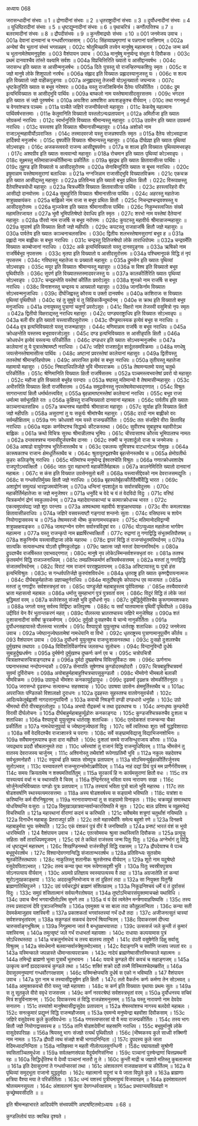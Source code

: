अध्यायः 068

जरासन्धादीनां संभवः ॥ 1 ॥ द्रोणादीनां संभवः ॥ 2 ॥ धृतराष्ट्रादीनां संभवः ॥ 3 ॥ दुर्योधनादीनां संभवः ॥ 4 ॥ युधिष्ठिरादीनां संभवः ॥ 5 ॥ धृष्टद्युम्नादीनां संभवः ॥ 6 ॥ पृथाचरित्रं । कर्णोत्पत्तिश्च ॥ 7 ॥ बलरामादीनां संभवः ॥ 8 ॥ द्रौपदीसंभवः ॥ 9 ॥ कुन्तीमाद्र्योः संभवः ॥ 10 ॥
001	जनमेजय उवाच ।
001a	देवानां दानवानां च गन्धर्वोरगरक्षसाम् ।
001c	सिंहव्याघ्रमृगाणां च पन्नगानां पतत्त्रिणाम् ॥
002a	अन्येषां चैव भूतानां संभवं भगवन्नहम् ।
002c	श्रोतुमिच्छामि तत्त्वेन मानुषेषु महात्मनाम् ।
002e	जन्म कर्म च भूतानामेतेषामनुपूर्वशः ॥
003	वैशंपायन उवाच ।
003a	मानुषेषु मनुष्येन्द्र संभूता ये दिवौकसः ।
003c	प्रथमं दानवाश्चैव तांस्ते वक्ष्यामि सर्वशः ॥
004a	विप्रचित्तिरिति ख्यातो य आसीद्दानवर्षभः ।
004c	जरासन्ध इति ख्यातः स आसीन्मनुजर्षभः ॥
005a	दितेः पुत्रस्तु यो राजन्हिरण्यकशिपुः स्मृतः ।
005c	स जज्ञे मानुषे लोके शिशुपालो नरर्षभः ॥
006a	संह्लाद इति विख्यातः प्रह्लादस्यानुजस्तु यः ।
006c	स शल्य इति विख्यातो जज्ञे वाहीकपुङ्गवः ॥
007a	अनुह्लादस्तु तेजस्वी योऽभूत्ख्यातो जघन्यजः ।
007c	धृष्टकेतुरिति ख्यातः स बभूव नरेश्वरः ॥
008a	यस्तु राजञ्शिबिर्नाम दैतेयः परिकीर्तितः ।
008c	द्रुम इत्यभिविख्यातः स आसीद्भुवि पार्थिवः ॥
009a	बाष्कलो नाम यस्तेषामासीदसुरसत्तमः ।
009c	भगदत्त इति ख्यातः सं जज्ञे पुरुषर्षभः ॥
010a	अयःशिरा अश्वशिरा अयःशङ्कुश्च वीर्यवान् ।
010c	तथा गगनमूर्धा च वेगवांश्चात्र पञ्चमः ॥
011a	पञ्चैते जज्ञिरे राजन्वीर्यवन्तो महासुराः ।
011c	केकयेषु महात्मानः पार्थिवर्षभसत्तमाः ।
011e	केतुमानिति विख्यातो यस्ततोऽन्यःप्रतापवान् ॥
012a	अमितौजा इति ख्यातः सोग्रकर्मा नराधिपः ।
012c	स्वर्भानुरिति विख्यातः श्रीमान्यस्तु महासुरः ॥
013a	उग्रसेन इति ख्यात उग्रकर्मा नराधिपः ।
013c	यस्त्वश्व इति विख्यातः श्रीमानासीन्महासुरः ॥
014a	अशोको नाम राजाऽभून्महावीर्योऽपराजितः ।
014c	तस्मादवरजो यस्तु राजन्नश्वपतिः स्मृतः ॥
015a	दैतेयः सोऽभवद्राजा हार्दिक्यो मनुजर्षभः ।
015c	वृषपर्वेति विख्यातः श्रीमान्यस्तु महासुरः ॥
016a	दीर्घप्रज्ञ इति ख्यातः पृथिव्यां सोऽभवन्नृपः ।
016c	अजकस्त्ववरो राजन्य आसीद्वृषपर्वणः ॥
017a	स शाल्व इति विख्यातः पृथिव्यामभवन्नृपः ।
017c	अश्वग्रीव इति ख्यातः सत्ववान्यो महासुरः ॥
018a	रोचमान इति ख्यातः पृथिव्यां कोऽभवन्नृपः ।
018c	सूक्ष्मस्तु मतिमान्राजन्कीर्तिमान्यः प्रकीर्तितः ॥
019a	बृहद्रथ इति ख्यातः क्षितावासीत्स पार्थिवः ।
019c	तुहुण्ड इति विख्यातो य आसीदसुरोत्तमः ॥
020a	सेनाबिन्दुरिति ख्यातः स बूभव नराधिपः ।
020c	इषुमान्नाम यस्तेषामसुराणां बलाधिकः ॥
021a	नग्नजिन्नाम राजासीद्भुवि विख्यातविक्रमः ।
021c	एकचक्र इति ख्यात आसीद्यस्तु महासुरः ॥
022a	प्रतिविन्घ्य इति ख्यातो बभूव प्रथितः क्षितौ ।
022c	विरूपाक्षस्तु दैतेयश्चित्रयोधी महासुरः ॥
023a	चित्रधर्मेति विख्यातः क्षितावासीत्स पार्थिवः ।
023c	हरस्त्वरिहरो वीर आसीद्यो दानवोत्तमः ॥
024a	सुबाहुरिति विख्यातः श्रीमानासीत्स पार्थिवः ।
024c	अहरस्तु महातेजाः शत्रुपक्षक्षयंकरः ॥
025a	बाह्लिको नाम राजा स बभूव प्रथितः क्षितौ ।
025c	निचन्द्रश्चन्द्रवक्त्रस्तु य आसीदसुरोत्तमः ॥
026a	मुञ्जकेश इति ख्यातः श्रीमानासीत्स पार्थिवः ।
026c	निकुम्भस्त्वजितः संख्ये महामतिरजायत ॥
027a	भूमौ भूमिपतिश्रेष्ठो देवाधिप इति स्मृतः ।
027c	शरभो नाम यस्तेषां दैतेयानां महासुरः ॥
028a	पौरवो नाम राजर्षिः स बभूव नरोत्तमः ।
028c	कुपटस्तु महावीर्यः श्रीमान्राजन्महासुरः ॥
029a	सुपार्श्व इति विख्यातः क्षितौ जज्ञे महीपतिः ।
029c	कपटस्तु राजन्राजर्षिः क्षितौ जज्ञे महासुरः ॥
030a	पार्वतेय इति ख्यातः काञ्चनाचलसन्निभः ।
030c	द्वितीयः शलभस्तेषामसुराणां बभूव ह ॥
031a	प्रह्लादो नाम बाह्लीकः स बभूव नराधिपः ।
031c	चन्द्रस्तु दितिजश्रेष्ठो लोके ताराधिपोपमः ॥
032a	चन्द्रवर्मेति विख्यातः काम्बोजानां नराधिपः ।
032c	अर्क इत्यभिविख्यातो यस्तु दानवपुङ्गवः ॥
033a	ऋषिको नाम राजर्षिर्बभूव नृपसत्तमः ।
033c	मृतपा इति विख्यातो य आसीदसुरोत्तमः ॥
034a	पश्चिमानूपकं विद्धि तं नृपं नृपसत्तम ।
034c	गविष्ठस्तु महातेजा यः प्रख्यातो महासुरः ॥
035a	द्रुमसेन इति ख्यातः पृथिव्यां सोऽभवन्नृपः ।
035c	मयूर इति विख्यातः श्रीमान्यस्तु महासुरः ॥
036a	स विश्व इति विख्यातो बभूव पृथिवीपतिः ।
036c	सुपर्ण इति विख्यातस्तस्मादवरजस्तु यः ॥
037a	कालकीर्तिरिति ख्यातः पृथिव्यां सोऽभवन्नृपः ।
037c	चन्द्रहन्तेति यस्तेषां कीर्तितः प्रवरोऽसुरः ॥
038a	शुनको नाम राजर्षिः स बभूव नराधिपः ।
038c	विनाशनस्तु चन्द्रस्य य आख्यातो महासुरः ॥
039a	जानकिर्नाम विख्यातः सोऽभवन्मनुजाधिपः ।
039c	दीर्घजिह्वस्तु कौरव्य य उक्तो दानवर्षभः ॥
040a	काशिराजः स विख्यातः पृथिव्यां पृथिवीपते ।
040c	रहं तु सुषुवे यं तु सिंहिकार्केन्दुमर्दनम् ।
040e	स क्राथ इति विख्यातो बभूव मनुजाधिपः ॥
041a	दनायुषस्तु पुत्राणां चतुर्णां प्रवरोऽसुरः ।
041c	विक्षरो नाम तेजस्वी वसुमित्रो नृपः स्मृतः ॥
042a	द्वितीयो विक्षराद्यस्तु नराधिप महासुरः ।
042c	पाण्ड्यराष्ट्राधिप इति विख्यातः सोऽभवन्नृपः ॥
043a	बली वीर इति ख्यातो यस्त्वासीदसुरोत्तमः ।
043c	पौण्ड्रमात्स्यक इत्येवं बभूव स नराधिपः ॥
044a	वृत्र इत्यभिविख्यातो यस्तु राजन्महासुरः ।
044c	मणिमान्नाम राजर्षिः स बभूव नराधिपः ॥
045a	क्रोधहन्तेति यस्तस्य बभूवावरजोऽसुरः ।
045c	दण्ड इत्यभिविख्यातः स आसीन्नृपतिः क्षितौ ॥
046a	क्रोधवर्धन इत्येवं यस्त्वन्यः परिकीर्तितः ।
046c	दण्डधार इति ख्यातः सोऽभवन्मनुजर्षभः ॥
047a	कालेयानां तु ये पुत्रास्तेषामष्टौ नराधिपाः ।
047c	जज्ञिरे राजशार्दूल शार्दूलसमविक्रमाः ॥
048a	मगधेषु जयत्सेनस्तेषामासीत्स पार्थिवः ।
048c	अष्टानां प्रवरस्तेषां कालेयानां महासुरः ॥
049a	द्वितीयस्तु ततस्तेषां श्रीमान्हरिहयोपमः ।
049c	अपराजित इत्येवं स बभूव नराधिपः ॥
050a	तृतीयस्तु महातेजा महामायो महासुरः ।
050c	निषादाधिपतिर्जज्ञे भुवि भीमपराक्रमः ॥
051a	तेषामन्यतमो यस्तु चतुर्थः परिकीर्तितः ।
051c	श्रेणिमानिति विख्यातः क्षितौ राजर्षिसत्तमः ॥
052a	पञ्चमस्त्वभवत्तेषां प्रवरो यो महासुरः ।
052c	महौजा इति विख्यातो बभूवेह परन्दपः ॥
053a	षष्ठस्तु मतिमान्यो वै तेषामासीन्महासुरः ।
053c	अभीरुरिति विख्यातः क्षितौ राजर्षिसत्तमः ॥
054a	समुद्रसेनस्तु नृपस्तेषामेवाभवद्गणात् ।
054c	विश्रुतः सागरान्तायां क्षितौ धर्मार्थतत्त्ववित् ॥
055a	बृहन्नामाष्टमस्तेषां कालेयानां नराधिप ।
055c	बभूव राजा धर्मात्मा सर्वभूतहिते रतः ॥
056a	कुक्षिस्तु राजन्विख्यातो दानवानां महाबलः ।
056c	पार्वतीय इति ख्यातः काञ्चनाचलसन्निभः ॥
057a	क्रथनश्च महावीर्यः श्रीमान्राजा महासुरः ।
057c	सूर्याक्ष इति विख्यातः क्षितौ जज्ञे महीपतिः ॥
058a	असुराणां तु यः सकूर्यः श्रीमांश्चैव महासुरः ।
058c	दरदो नाम बाह्लीको वरः सर्वमहीक्षिताम् ॥
059a	गणः क्रोधवशो नाम यस्ते राजन्प्रकीर्तितः ।
059c	ततः संजज्ञिरे वीराः क्षिताविह नराधिपाः ॥
060a	मद्रकः कर्णवेष्टश्च सिद्धार्थः कीटकस्तथा ।
060c	सुवीरश्च सुबाहुश्च महावीरोऽथ बाह्लिकः ॥
061a	क्रथो विचित्रः सुरथः श्रीमान्नीलश्च भूमिपः ।
061c	चीरवासाश्च कौरव्य भूमिपालश्च नामतः ॥
062a	दन्तवक्त्रश्च नामासीद्दुर्जयश्चैव दानवः ।
062c	रुक्मी च नृपशार्दूलो राजा च जनमेजयः ॥
063a	आषाढो वायुवेगश्च भूरितेजास्तथैव च ।
063c	एकलव्यः सुमित्रश्च वाटधानोऽथ गोमुखः ॥
064a	कारूषकाश्च राजानः क्षेमधूर्तिस्तथैव च ।
064c	श्रुतायुरुद्वहश्चैव बृहत्सेनस्तथैव च ॥
065a	क्षेमोग्रतीर्थः कुहरः कलिङ्गेषु नराधिपः ।
065c	मतिमांश्च मनुष्येन्द्र ईश्वरश्चेति विश्रुतः ॥
066a	गणात्क्रोधवशादेष राजपूगोऽभवत्क्षितौ ।
066c	जातः पुरा महाभागो महाकीर्तिर्महाबलः ॥
067a	कालनेमिरिति ख्यातो दानवानां महाबलः ।
067c	स कंस इति विख्यात उग्रसेनसुतो बली ॥
068a	यस्त्वासीद्देवको नाम देवराजसमद्युतिः ।
068c	स गन्धर्वपतिर्मुख्यः क्षितौ जज्ञे नराधिपः ॥
069a	बृहस्पतेर्बृहत्कीर्तेर्देवर्षेर्विद्धि भारत ।
069c	अशाद्द्रोणं समुत्पन्नं भारद्वाजमयोनिजम् ॥
070a	धन्विनां नृपशार्दूल यः सर्वास्त्रविदुत्तमः ।
070c	महाकीर्तिर्महातेजाः स जज्ञे मनुजेश्वर ॥
071a	धनुर्वेदे च वेदे च यं तं वेदविदो विदुः ।
071c	वरिष्ठं चित्रकर्माणं द्रोणं स्वकुलवर्धनम् ॥
072a	महादेवान्तकाभ्यां च कामात्क्रोधाच्च भारत ।
072c	एकत्वमुपसंपद्य जज्ञे शूरः परन्तपः ॥
073a	अश्वत्थामा महावीर्यः शत्रुपक्षभयावहः ।
073c	वीरः कमलपत्राक्षः क्षितावासीन्नराधिपः ॥
074a	जज्ञिरे वसवस्त्वष्टौ गङ्गायां शन्तनोः सुताः ।
074c	वसिष्ठस्य च शापेन नियोगाद्वासवस्य च ॥
075a	तेषामवरजो भीष्मः कुरूणामभयङ्करः ।
075c	मतिमान्वेदविद्वाग्मी शत्रुपक्षक्षयङ्करः ॥
076a	जामदग्न्येन रामेण सर्वास्त्रविदुषां वरः ।
076c	योऽप्युध्यत महातेजा भार्गवेण महात्मना ॥
077a	यस्तु राजन्कृपो नाम ब्रह्मर्षिरभवत्क्षितौ ।
077c	रुद्राणां तु गणाद्विद्धि संभूतमतिपौरुषम् ॥
078a	शकुनिर्नाम यस्त्वासीद्राजा लोके महारथः ।
078c	द्वापरं विद्धि तं राजन्संभूतमरिमर्दनम् ॥
079a	सात्यकिः सत्यसन्धश्च योऽसौ वृष्णिकुलोद्वहः ।
079c	पक्षात्स जज्ञे मरुतां देवानामरिमर्दनः ॥
080a	द्रुपदश्चैव राजर्षिस्तत एवाभवद्गणात् ।
080c	मानुषे नृप लोकेऽस्मिन्सर्वशस्त्रभृतां वरः ॥
081a	ततश्च कृतवर्माणं विद्धि राजञ्जनाधिपम् ।
081c	तमप्रतिमकर्माणं क्षत्रियर्षभसत्तमम् ॥
082a	मरुतां तु गणाद्विद्धि संजातमरिमर्दनम् ।
082c 	विराटं नाम राजानं परराष्ट्रप्रतापनम् ॥
083a	अरिष्टायास्तु यः पुत्रो हंस इत्यभिविश्रुतः ।
083c	स गन्धर्वपतिर्जज्ञे कुरुवंशविवर्धनः ॥
084a	धृतराष्ट्र इति ख्यातः कृष्णद्वैपायनात्मजः ।
084c	दीर्घबाहुर्महातेजाः प्रज्ञाचक्षुर्नराधिपः ॥
084e	मातुर्दोषादृषेः कोपादन्ध एव व्यजायत ॥
085a	मरुतां तु गणाद्वीरः सर्वशस्त्रभृतां वरः ।
085c	पाण्डुर्जज्ञे महाबाहुस्तव पूर्वपितामहः ।'
085e	तस्यैवावरजो भ्राता महासत्वो महाबलः ॥
086a	धर्मात्तु सुमहाभागं पुत्रं पुत्रवतां वरम् ।
086c	विदुरं विद्धि तं लोके जातं बुद्धिमतां वरम् ॥
087a	कलेरंशस्तु संजज्ञे भुवि दुर्योधनो नृपः ।
087c	दुर्बद्धिर्दुर्मतिश्चैव कुरूणामयशस्करः ॥
088a	जगतो यस्तु सर्वस्य विद्विष्टः कलिपूरुषः ।
088c	यः सर्वां घातयामास पृथिवीं पृथिवीपते ॥
089a	उद्दीपितं येन वैरं भूतान्तकरणं महत् ।
089c	पौलस्त्या भ्रातरश्चास्य जज्ञिरे मनुजेष्विह ॥
090a	शतं दुःशासनादीनां सर्वेषां क्रूरकर्मणाम् ।
090c	दुर्मुखो दुःसहश्चैव ये चान्ये नानुकीर्तिताः ॥
091a	दुर्योधनसहायास्ते पौलस्त्या भरतर्षभ ।
091c	वैश्यापुत्रो युयुत्सुश्च धार्तराष्ट्रः शताधिकः ॥
092	जनमेजय उवाच ।
092a	ज्येष्ठानुज्येष्ठतामेषां नामधेयानि वा विभो ।
092c	धृतराष्ट्रस्य पुत्राणामानुपूर्व्येण कीर्तय ॥
093	वैशंपायन उवाच ।
093a	दुर्योधनो युयुत्सुश्च राजन्दुःशासनस्तथा ।
093c	दुःसहो दुःशलश्चैव दुर्मुखश्च तथापरः ॥
094a	विविंशतिर्विकर्णश्च जलसन्धः सुलोचनः ।
094c	विन्दानुविन्दौ दुर्धर्षः सुबाहुर्दुष्प्रधर्षणः ॥
095a	दुर्मर्षणो दुर्मुखश्च दुष्कर्णः कर्ण एव च ।
095c	चत्रोपचित्रौ चित्राक्षश्चारुचित्राङ्गदश्च ह ॥
096a	दुर्मदो दुष्प्रहर्षश्च विवित्सुर्विकटः समः ।
096c	ऊर्णनाभः पद्मनाभस्तथा नन्दोपनन्दकौ ॥
097a	सेनापतिः सुषेणश्च कुण्डोदरमहोदरौ ।
097c	चित्रबाहुश्चित्रवर्मा सुवर्मा दुर्विरोचनः ॥
098a	अयोबाहुर्महाबाहुश्चित्रचापसुकुण्डलौ ।
098c	भीमवेगो भीमबलो बलाकी भीमविक्रमः ॥
099a	उग्रायुधो भीमशरः कनकायुर्दृढायुधः ।
099c	दृढवर्मा दृढक्षत्रः सोमकीर्तिरनूदरः ॥
100a	जरासन्धो दृढसन्धः सत्यसन्धः सहस्रवाक् ।
100c	उग्रश्रवा उग्रसेनः क्षेममूर्तिस्तथैव च ॥
101ac	अपराजितः पण्डितको विशालाक्षो दुराधनः ॥
102a	दृढहस्तः सुहस्तश्च वातवेगसुवर्चसौ ।
102c	आदित्यकेतुर्बह्वाशी नागदत्तानुयायिनौ ॥
103a	कवाची निषङ्गी दण्डी दण्डधारो धनुर्ग्रहः ।
103c	उग्रो भीमरथो वीरो वीरबाहुरलोलुपः ॥
104a	अभयो रौद्रकर्मा च तथा दृढरथश्च यः ।
104c	अनाधृष्यः कुम्डभेदी विरावी दीर्घलोचनः ॥
105a	दीर्घबाहुर्महाबाहुर्व्यूढोरुः कनकाङ्गदः ।
105c	कुण्डजश्चित्रकश्चैव दुःशला च शताधिका ॥
106a	वैश्यापुत्रो युयुत्सुश्च धार्तराष्ट्रः शताधिकः ।
106c	एतदेकशतं राजन्कन्या चैका प्रकीर्तिता ॥
107a	नामधेयानुपूर्व्या च ज्येष्ठानुज्येष्ठतां विदुः ।
107c	सर्वे त्वतिरथाः शूराः सर्वे युद्धविशारदाः ॥
108a	सर्वे वेदविदश्चैव राजञ्शास्त्रे च परागाः ।
108c	सर्वे सङ्घ्रामविद्यासु विद्याभिजनशोभिनः ॥
109a	सर्वेषामनुरूपाश्च कृता दारा महीपते ।
109c	दुःशलां समये राजसिन्धुराजाय कौरवः ॥
110a	जयद्रथाय प्रददौ सौबलानुमते तदा ।
110c	धर्मस्यांशं तु राजानं विद्धि राजन्युधिष्ठिरम् ॥
111a	भीमसेनं तु वातस्य देवराजस्य चार्जुनम् ।
111c	अश्विनोस्तु तथैवांशौ रूपेणाप्रतिमौ भुवि ॥
112a	नकुलः सहदेवश्च सर्वभूतमनोहरौ ।
112c	स्युवर्चा इति ख्यातः सोमपुत्रः प्रतापवान् ॥
113a	सोऽभिमन्युर्बृहत्कीर्तिरर्जुनस्य सुतोऽभवत् ।
113c	यस्यावतरणे राजन्सुरान्सोमोऽब्रवीदिदम् ॥
114a	नाहं दद्यां प्रियं पुत्रं मम प्राणैर्गरीयसम् ।
114c	समयः क्रियतामेष न शक्यमतिवर्तितुम् ॥
115a	सुरकार्यं हि नः कार्यमसुराणां क्षितौ वधः ।
115c	तत्र यास्यत्ययं वर्चा न च स्थास्यति वै चिरम् ॥
116a	ऐन्द्रिर्नरस्तु भविता यस्य नारायणः सखा ।
116c	सोर्जुनेत्यभिविख्यातः पाण्डोः पुत्रः प्रतापवान् ॥
117a	तस्यायं भविता पुत्रो बालो भुवि महारथः ।
117c	ततः षोडशवर्षाणि स्थास्यत्यमरसत्तमाः ॥
118a	अस्य षोडशवर्षस्य स सङ्ग्रामो भविष्यति ।
118c	यत्रांशा वः करिष्यन्ति कर्म वीरनिषूदनम् ॥
119a	नरनारायणाभ्यां तु स सङ्ग्रामो विनाकृतः ।
119c	चक्रव्यूहं समास्थाय योधयिष्यन्ति वःसुराः ॥
120a	विमुखाञ्छात्रवान्सर्वान्कारयिष्यति मे सुतः ।
120c	बालः प्रविश्य च व्यूहमभेद्यं विचरिष्यति ॥
121a	महारथानां वीराणां कदनं च करिष्यति ।
121c	सर्वेषामेव शत्रूणां चतुर्थांशं नयिष्यति ॥
122a	दिनार्धेन महाबाहुः प्रेतराजपुरं प्रति ।
122c	ततो महारथैर्वीरैः समेत्य बहुशो रणे ॥
123a	दिनक्षये महाबाहुर्मया भूयः समेष्यति ।
123c	एकं वंशकरं पुत्रं वीरं वै जनयिष्यति ॥
124a	प्रनष्टं भारतं वंशं स भूयो धारयिष्यति ।
124	वैशंपायन उवाच ।
124c	एतत्सोमवचः श्रुत्वा तथास्त्विति दिवौकसः ॥
125a	प्रत्यूचुः सहिताः सर्वे ताराधिपमपूजयन् ।
125c	एवं ते कथितं राजंस्तव जन्म पितुः पितुः ॥
126a	अग्नेर्भागं तु विद्धि त्वं धृष्टद्युम्नं महारथण् ।
126c	शिखण्डिनमथो राजंस्त्रीपूर्वं विद्धि राक्षसम् ॥
127a	द्रौपदेयाश्च ये पञ्च बभूवुर्भरतर्षभ ।
127c	विश्वान्देवगणान्विद्धि संजातान्भरतर्षभ ॥
128a	प्रतिविन्ध्यः सुतसोमः श्रुतकीर्तिस्तथापरः ।
128c	नाकुलिस्तु शतानीकः श्रुतसेनश्च वीर्यवान् ॥
129a	शूरो नाम यदुश्रेष्ठो वसुदेवपिताऽभवत् ।
129c	तस्य कन्या पृथा नाम रूपेणासदृशी भुवि ।
130a	पितुः स्वस्रीयपुत्राय सोऽनपत्याय वीर्यवान् ।
130c	अग्रमग्रे प्रतिज्ञाय स्वस्यापत्यस्य वै तदा ॥
131a	अग्रजातेति तां कन्यां शूरोऽनुग्रहकाङ्क्षया ।
131c	अददत्कुन्तिभोजाय स तां दुहितरं तदा ॥
132a	सा नियुक्ता पितुर्गेहे ब्राह्मणातिथिपूजने ।
132c	उग्रं पर्यचरद्धोरं ब्राह्मणं संशितव्रतम् ॥
133a	निकूढनिश्चयं धर्मे यं तं दुर्वाससं विदुः ।
133c	समुग्रं शंसितात्मानं सर्वयत्नैरतोषयत् ॥
134a	तुष्टोऽभिचारसंयुक्तमाचचक्षे यथाविधि ।
134c	उवाच चैनां भगवान्प्रीतोऽस्मि सुभगे तव ॥
135a	यं यं देवं त्वमेतेन मन्त्रेणावाहयिष्यसि ।
135c	तस्य तस्य प्रसादात्त्वं देवि पुत्राञ्जनिष्यसि ॥
136a	एवमुक्ता च सा बाला तदा कौतूहलान्विता ।
136c	कन्या सती देवमर्कमाजुहाव यशस्विनी ॥
137a	प्रकाशकर्ता भगवांस्तस्यां गर्भं दधौ तदा ।
137c	अजीजनत्सुतं चास्यां सर्वशस्त्रभृतांवरम् ॥
138a	सकुण्डलं सकवचं देवगर्भं श्रियान्वितम् ।
138c	दिवाकरसमं दीप्त्या चारुसर्वाङ्गभूषितम् ॥
139a	निगूहमाना जातं वै बन्धुपक्षभयात्तदा ।
139c	उत्ससर्ज जले कुन्ती तं कुमारं यशस्विनम् ॥
140a	तमुत्सृष्टं जले गर्भं राधाभर्ता महायशाः ।
140c	राधायाः कल्पयामास पुत्रं सोऽधिरथस्तदा ॥
141a	चक्रतुर्नामधेयं च तस्य बालस्य तावुभौ ।
141c	दंपती वसुषेणेति दिक्षु सर्वासु विश्रुतम् ॥
142a	संवर्धमानो बलवान्सर्वास्त्रेषूत्तमोऽभवत् ।
142c	वेदाङ्गानि च सर्वाणि जजाप जपतां वरः ॥
143a	यस्मिन्काले जपन्नास्ते धीमान्सत्यपराक्रमः ।
143c	नादेयं ब्राह्मणेष्वासीत्तस्मिन्काले महात्मनः ॥
144a	तमिन्द्रो ब्राह्मणो भूत्वा पुत्रार्थे भूतभावनः ।
144c	ययाचे कुण्डले वीरं कवचं च सहाङ्गजम् ॥
145a	उत्कृत्य कर्णो ह्यददत्कवचं कुण्डले तथा ॥
145c	शक्तिं शक्रो ददौ तस्मै विस्मितश्चेदमब्रवीत् ॥
146a	देवासुरमनुष्याणां गन्धर्वोरगरक्षसाम् ।
146c	यस्मिन्क्षेप्स्यसि दुर्धर्ष स एको न भविष्यति ॥
147	वैशंपायन उवाच ।
147a	पुरा नाम च तस्यासीद्वसुषेण इति क्षितौ ।
147c	ततो वैकर्तनः कर्णः कर्मणा तेन सोऽभवत् ॥
148a	आमुक्तकवचो वीरो यस्तु जज्ञे महायशाः ।
148c	स कर्ण इति विख्यातः पृथायाः प्रथमः सुतः ॥
149a	स तु सूतकुले वीरो ववृधे राजसत्तम ।
149c	कर्णं नरवरश्रेष्ठं सर्वशस्त्रभृतां वरम् ॥
150a	दुर्योधनस्य सचिवं मित्रं शत्रुविनाशनम् ।
150c	दिवाकरस्य तं विद्धि राजन्नंशमनुत्तमम् ॥
151a	यस्तु नारायणो नाम देवदेवः सनातनः ।
151c	तस्यांशो मानुषेष्वासीद्वासुदेवः प्रतापवान् ॥
152a	शेषस्यांशश्च नागस्य बलदेवो महाबलः ।
152c	सनत्कुमारं प्रद्युम्नं विद्धि राजन्महौजसम् ॥
153a	एवमन्ये मनुष्येन्द्रा बहवोंशा दिवौकसाम् ।
153c	जज्ञिरे वसुदेवस्य कुले कुलविवर्धनाः ॥
154a	गणस्त्वप्सरसां यो वै मया राजन्प्रकीर्तितः ।
154c	तस्य भागः क्षितौ जज्ञे नियोगाद्वासवस्य ह ॥
155a	तानि षोडशदेवीनां सहस्राणि नराधिप ।
155c	बभूवुर्मानुषे लोके वासुदेवपरिग्रहः ॥
156a	श्रियस्तु भागः संजज्ञे रत्यर्थं पृथिवीतले ।
156c	[भीष्मकस्य कुले साध्वी रुक्मिणी नाम नामतः ॥
157a	द्रौपदी त्वथ संजज्ञे शची भागादनिन्दिता ।]
157c	द्रुपदस्य कुले जाता वेदिमध्यादनिन्दिता ॥
158a	नातिह्रस्वा न महती नीलोत्पलसुगन्धिनी ।
158c	पद्मायताक्षी सुश्रोणी स्वसिताञ्चितमूर्धजा ॥
159a	सर्वलक्षणसंपन्ना वैदूर्यमणिसंनिभा ।
159c	पञ्चानां पुरुषेन्द्राणां चित्तप्रमथनी रहः ॥
160a	सिद्धिर्धृतिश्च ये देव्यौ पञ्चानां मातरौ तु ते ।
160c	कुन्ती माद्री च जज्ञाते मतिस्तु कुबलात्मजा ॥
161a	इति देवासुराणां ते गन्धर्वाप्सरसां तथा ।
161c	अंशावतरणं राजन्राक्षसानां च कीर्तितम् ॥
162a	ये पृथिव्यां समुद्भूता राजानो युद्धदुर्मदाः ।
162c	महात्मानो यदूनां च ये जाता विपुले कुले ॥
163a	ब्राह्मणाः क्षत्रिया वैश्या मया ते परिकीर्तिताः ।
163c	धन्यं यशस्यं पुत्रीयमायुष्यं विजयावहम् ॥
164a	इदमंशावतरणं श्रोतव्यमनसूयता ।
164c	अंशावतरणं श्रुत्वा देवगन्धर्वरक्षसाम् ॥
165ac	प्रभवाप्ययवित्प्राज्ञो न कृच्छ्रेष्ववसीदति ॥ ॥

इति श्रीमन्महाभारते आदिपर्वणि संभवपर्वणि अष्टषष्टितमोऽध्यायः ॥ 68 ॥

कुण्डलितोयं पाठः क्वचिन्न दृश्यते ।
